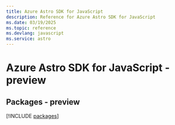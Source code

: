 ```yaml
---
title: Azure Astro SDK for JavaScript
description: Reference for Azure Astro SDK for JavaScript
ms.date: 03/19/2025
ms.topic: reference
ms.devlang: javascript
ms.service: astro
---
```

# Azure Astro SDK for JavaScript - preview
## Packages - preview
[!INCLUDE [packages](astro-index.md)]